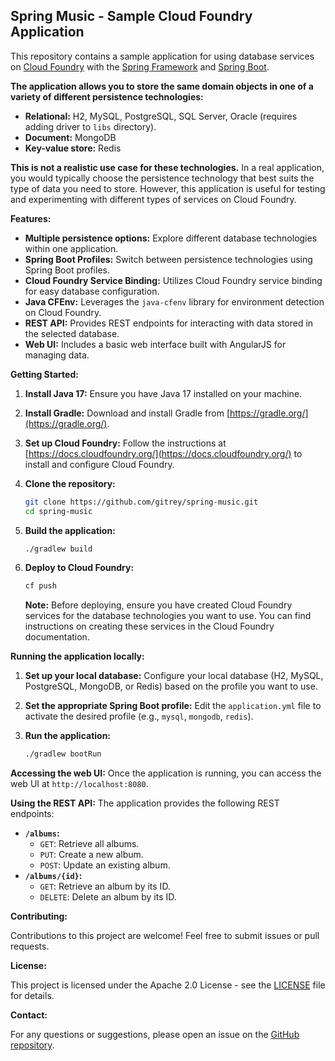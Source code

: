 ## Spring Music - Sample Cloud Foundry Application

This repository contains a sample application for using database services on [Cloud Foundry](http://cloudfoundry.org) with the [Spring Framework](http://spring.io) and [Spring Boot](http://projects.spring.io/spring-boot/).

**The application allows you to store the same domain objects in one of a variety of different persistence technologies:**

- **Relational:** H2, MySQL, PostgreSQL, SQL Server, Oracle (requires adding driver to `libs` directory).
- **Document:** MongoDB
- **Key-value store:** Redis

**This is not a realistic use case for these technologies.** In a real application, you would typically choose the persistence technology that best suits the type of data you need to store. However, this application is useful for testing and experimenting with different types of services on Cloud Foundry.

**Features:**

- **Multiple persistence options:** Explore different database technologies within one application.
- **Spring Boot Profiles:** Switch between persistence technologies using Spring Boot profiles.
- **Cloud Foundry Service Binding:** Utilizes Cloud Foundry service binding for easy database configuration.
- **Java CFEnv:** Leverages the `java-cfenv` library for environment detection on Cloud Foundry.
- **REST API:** Provides REST endpoints for interacting with data stored in the selected database.
- **Web UI:** Includes a basic web interface built with AngularJS for managing data.

**Getting Started:**

1. **Install Java 17:** Ensure you have Java 17 installed on your machine.

2. **Install Gradle:** Download and install Gradle from [https://gradle.org/](https://gradle.org/).

3. **Set up Cloud Foundry:** Follow the instructions at [https://docs.cloudfoundry.org/](https://docs.cloudfoundry.org/) to install and configure Cloud Foundry.

4. **Clone the repository:**
   ```bash
   git clone https://github.com/gitrey/spring-music.git
   cd spring-music
   ```

5. **Build the application:**
   ```bash
   ./gradlew build
   ```

6. **Deploy to Cloud Foundry:**
   ```bash
   cf push
   ```
   **Note:** Before deploying, ensure you have created Cloud Foundry services for the database technologies you want to use. You can find instructions on creating these services in the Cloud Foundry documentation.

**Running the application locally:**

1. **Set up your local database:** Configure your local database (H2, MySQL, PostgreSQL, MongoDB, or Redis) based on the profile you want to use.

2. **Set the appropriate Spring Boot profile:** Edit the `application.yml` file to activate the desired profile (e.g., `mysql`, `mongodb`, `redis`).

3. **Run the application:**
   ```bash
   ./gradlew bootRun
   ```

**Accessing the web UI:**
Once the application is running, you can access the web UI at `http://localhost:8080`.

**Using the REST API:**
The application provides the following REST endpoints:

- **`/albums`:**
    - `GET`: Retrieve all albums.
    - `PUT`: Create a new album.
    - `POST`: Update an existing album.
- **`/albums/{id}`:**
    - `GET`: Retrieve an album by its ID.
    - `DELETE`: Delete an album by its ID.

**Contributing:**

Contributions to this project are welcome! Feel free to submit issues or pull requests.

**License:**

This project is licensed under the Apache 2.0 License - see the [LICENSE](LICENSE) file for details.

**Contact:**

For any questions or suggestions, please open an issue on the [GitHub repository](https://github.com/gitrey/spring-music).


